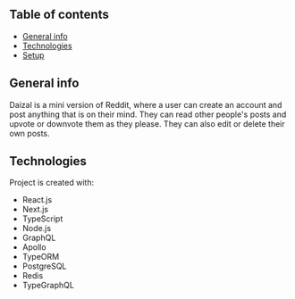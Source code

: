 ## Table of contents
* [General info](#general-info)
* [Technologies](#technologies)
* [Setup](#setup)

## General info
Daizal is a mini version of Reddit, where a user can create an account and post anything that is on their mind. They can read other people's posts and upvote or downvote them as they please. They can also edit or delete their own posts.
	
## Technologies
Project is created with:
* React.js
* Next.js
* TypeScript
* Node.js
* GraphQL
* Apollo
* TypeORM
* PostgreSQL
* Redis
* TypeGraphQL

